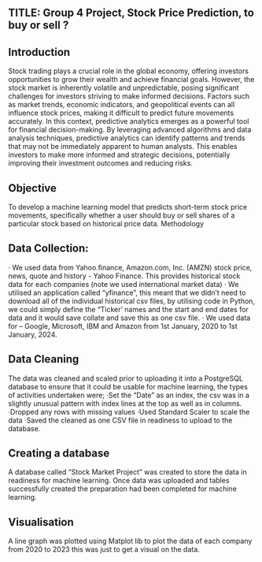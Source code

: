 


## TITLE: Group 4 Project, Stock Price Prediction, to buy or sell ?

## Introduction
Stock trading plays a crucial role in the global economy, offering investors opportunities to grow their wealth and achieve financial goals. However, the stock market is inherently volatile and unpredictable, posing significant challenges for investors striving to make informed decisions. Factors such as market trends, economic indicators, and geopolitical events can all influence stock prices, making it difficult to predict future movements accurately.
In this context, predictive analytics emerges as a powerful tool for financial decision-making. By leveraging advanced algorithms and data analysis techniques, predictive analytics can identify patterns and trends that may not be immediately apparent to human analysts. This enables investors to make more informed and strategic decisions, potentially improving their investment outcomes and reducing risks.

## Objective
To develop a machine learning model that predicts short-term stock price movements, specifically whether a user should buy or sell shares of a particular stock based on historical price data.
Methodology

## Data Collection:
·        We used data from Yahoo.finance, Amazon.com, Inc. (AMZN) stock price, news, quote and history - Yahoo Finance. This provides historical stock data for each companies (note we used international market data)
·        We utilised an application called “yfinance”, this meant that we didn’t need to download all  of the individual historical csv files, by utilising code in Python, we could simply define the “Ticker’ names and the start and end dates for data and it would save collate and save this as one csv file. 
·        We used data for – Google, Microsoft, IBM and Amazon from 1st January, 2020 to 1st January, 2024.

## Data Cleaning
The data was cleaned and scaled prior to uploading it into a PostgreSQL database to ensure that it could be usable for machine learning, the types of activities undertaken were;
·Set the “Date” as an index, the csv was in a slightly unusual pattern with index lines at the top as well as in columns.
·Dropped any rows with missing values
·Used Standard Scaler to scale the data
·Saved the cleaned as one CSV file in readiness to upload to the database.

## Creating a database
A database called “Stock Market Project” was created to store the data in readiness for machine learning.
Once data was uploaded and tables successfully created the preparation had been completed for machine learning.

## Visualisation
 A line graph was plotted using Matplot lib to plot the data of each company from 2020 to    2023 this was just to get a visual on the data.   



 
